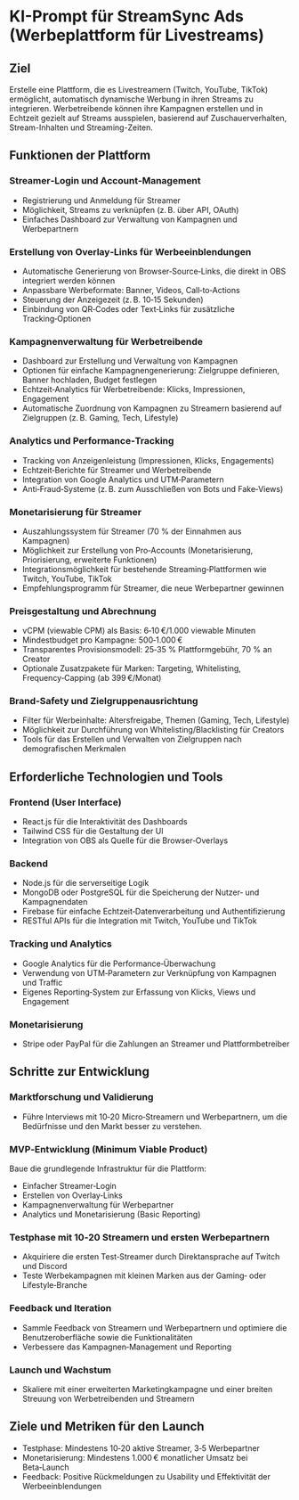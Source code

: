 # KI-Prompt für StreamSync Ads (Werbeplattform für Livestreams)

## Ziel
Erstelle eine Plattform, die es Livestreamern (Twitch, YouTube, TikTok) ermöglicht, automatisch dynamische Werbung in ihren Streams zu integrieren. Werbetreibende können ihre Kampagnen erstellen und in Echtzeit gezielt auf Streams ausspielen, basierend auf Zuschauerverhalten, Stream-Inhalten und Streaming-Zeiten.

## Funktionen der Plattform

### Streamer‑Login und Account‑Management
- Registrierung und Anmeldung für Streamer
- Möglichkeit, Streams zu verknüpfen (z. B. über API, OAuth)
- Einfaches Dashboard zur Verwaltung von Kampagnen und Werbepartnern

### Erstellung von Overlay‑Links für Werbeeinblendungen
- Automatische Generierung von Browser‑Source‑Links, die direkt in OBS integriert werden können
- Anpassbare Werbeformate: Banner, Videos, Call‑to‑Actions
- Steuerung der Anzeigezeit (z. B. 10‑15 Sekunden)
- Einbindung von QR‑Codes oder Text‑Links für zusätzliche Tracking‑Optionen

### Kampagnenverwaltung für Werbetreibende
- Dashboard zur Erstellung und Verwaltung von Kampagnen
- Optionen für einfache Kampagnengenerierung: Zielgruppe definieren, Banner hochladen, Budget festlegen
- Echtzeit‑Analytics für Werbetreibende: Klicks, Impressionen, Engagement
- Automatische Zuordnung von Kampagnen zu Streamern basierend auf Zielgruppen (z. B. Gaming, Tech, Lifestyle)

### Analytics und Performance‑Tracking
- Tracking von Anzeigenleistung (Impressionen, Klicks, Engagements)
- Echtzeit‑Berichte für Streamer und Werbetreibende
- Integration von Google Analytics und UTM‑Parametern
- Anti‑Fraud‑Systeme (z. B. zum Ausschließen von Bots und Fake‑Views)

### Monetarisierung für Streamer
- Auszahlungssystem für Streamer (70 % der Einnahmen aus Kampagnen)
- Möglichkeit zur Erstellung von Pro‑Accounts (Monetarisierung, Priorisierung, erweiterte Funktionen)
- Integrationsmöglichkeit für bestehende Streaming‑Plattformen wie Twitch, YouTube, TikTok
- Empfehlungsprogramm für Streamer, die neue Werbepartner gewinnen

### Preisgestaltung und Abrechnung
- vCPM (viewable CPM) als Basis: 6‑10 €/1.000 viewable Minuten
- Mindestbudget pro Kampagne: 500‑1.000 €
- Transparentes Provisionsmodell: 25‑35 % Plattformgebühr, 70 % an Creator
- Optionale Zusatzpakete für Marken: Targeting, Whitelisting, Frequency‑Capping (ab 399 €/Monat)

### Brand‑Safety und Zielgruppenausrichtung
- Filter für Werbeinhalte: Altersfreigabe, Themen (Gaming, Tech, Lifestyle)
- Möglichkeit zur Durchführung von Whitelisting/Blacklisting für Creators
- Tools für das Erstellen und Verwalten von Zielgruppen nach demografischen Merkmalen

## Erforderliche Technologien und Tools

### Frontend (User Interface)
- React.js für die Interaktivität des Dashboards
- Tailwind CSS für die Gestaltung der UI
- Integration von OBS als Quelle für die Browser‑Overlays

### Backend
- Node.js für die serverseitige Logik
- MongoDB oder PostgreSQL für die Speicherung der Nutzer‑ und Kampagnendaten
- Firebase für einfache Echtzeit‑Datenverarbeitung und Authentifizierung
- RESTful APIs für die Integration mit Twitch, YouTube und TikTok

### Tracking und Analytics
- Google Analytics für die Performance‑Überwachung
- Verwendung von UTM‑Parametern zur Verknüpfung von Kampagnen und Traffic
- Eigenes Reporting‑System zur Erfassung von Klicks, Views und Engagement

### Monetarisierung
- Stripe oder PayPal für die Zahlungen an Streamer und Plattformbetreiber

## Schritte zur Entwicklung

### Marktforschung und Validierung
- Führe Interviews mit 10‑20 Micro‑Streamern und Werbepartnern, um die Bedürfnisse und den Markt besser zu verstehen.

### MVP‑Entwicklung (Minimum Viable Product)
Baue die grundlegende Infrastruktur für die Plattform:
- Einfacher Streamer‑Login
- Erstellen von Overlay‑Links
- Kampagnenverwaltung für Werbepartner
- Analytics und Monetarisierung (Basic Reporting)

### Testphase mit 10‑20 Streamern und ersten Werbepartnern
- Akquiriere die ersten Test‑Streamer durch Direktansprache auf Twitch und Discord
- Teste Werbekampagnen mit kleinen Marken aus der Gaming‑ oder Lifestyle‑Branche

### Feedback und Iteration
- Sammle Feedback von Streamern und Werbepartnern und optimiere die Benutzeroberfläche sowie die Funktionalitäten
- Verbessere das Kampagnen‑Management und Reporting

### Launch und Wachstum
- Skaliere mit einer erweiterten Marketingkampagne und einer breiten Streuung von Werbetreibenden und Streamern

## Ziele und Metriken für den Launch
- Testphase: Mindestens 10‑20 aktive Streamer, 3‑5 Werbepartner
- Monetarisierung: Mindestens 1.000 € monatlicher Umsatz bei Beta‑Launch
- Feedback: Positive Rückmeldungen zu Usability und Effektivität der Werbeeinblendungen
